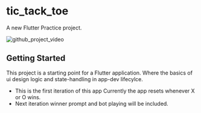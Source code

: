 # tic_tack_toe

A new Flutter Practice project.

![github_project_video](https://user-images.githubusercontent.com/56212417/117532272-3c1fb200-b004-11eb-897e-7c55676f197a.gif)

## Getting Started

This project is a starting point for a Flutter application. Where the basics of ui design logic and state-handling in app-dev lifecylce.
- This is the first iteration of this app Currently the app resets whenever X or O wins.
- Next iteration winner prompt and bot playing will be included.
